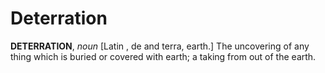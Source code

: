 # Deterration

**DETERRATION**, _noun_ \[Latin , de and terra, earth.\] The uncovering of any thing which is buried or covered with earth; a taking from out of the earth.